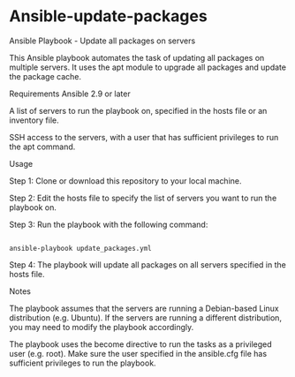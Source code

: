 # Ansible-update-packages

Ansible Playbook - Update all packages on servers

This Ansible playbook automates the task of updating all packages on multiple servers. It uses the apt module to upgrade all packages and update the package cache.

Requirements
Ansible 2.9 or later

A list of servers to run the playbook on, specified in the hosts file or an inventory file.

SSH access to the servers, with a user that has sufficient privileges to run the apt command.

Usage

Step 1: Clone or download this repository to your local machine.

Step 2: Edit the hosts file to specify the list of servers you want to run the playbook on.

Step 3: Run the playbook with the following command:

```ymal 

ansible-playbook update_packages.yml

```


Step 4: The playbook will update all packages on all servers specified in the hosts file.

Notes

The playbook assumes that the servers are running a Debian-based Linux distribution (e.g. Ubuntu). If the servers are running a different distribution, you may need to modify the playbook accordingly.

The playbook uses the become directive to run the tasks as a privileged user (e.g. root). Make sure the user specified in the ansible.cfg file has sufficient privileges to run the playbook.
